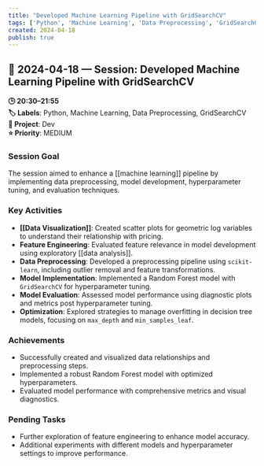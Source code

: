 ```yaml
---
title: "Developed Machine Learning Pipeline with GridSearchCV"
tags: ['Python', 'Machine Learning', 'Data Preprocessing', 'GridSearchCV']
created: 2024-04-18
publish: true
---
```


## 📅 2024-04-18 — Session: Developed Machine Learning Pipeline with GridSearchCV

**🕒 20:30–21:55**  
**🏷️ Labels**: Python, Machine Learning, Data Preprocessing, GridSearchCV  
**📂 Project**: Dev  
**⭐ Priority**: MEDIUM  


### Session Goal
The session aimed to enhance a [[machine learning]] pipeline by implementing data preprocessing, model development, hyperparameter tuning, and evaluation techniques.

### Key Activities
- **[[Data Visualization]]**: Created scatter plots for geometric log variables to understand their relationship with pricing.
- **Feature Engineering**: Evaluated feature relevance in model development using exploratory [[data analysis]].
- **Data Preprocessing**: Developed a preprocessing pipeline using `scikit-learn`, including outlier removal and feature transformations.
- **Model Implementation**: Implemented a Random Forest model with `GridSearchCV` for hyperparameter tuning.
- **Model Evaluation**: Assessed model performance using diagnostic plots and metrics post hyperparameter tuning.
- **Optimization**: Explored strategies to manage overfitting in decision tree models, focusing on `max_depth` and `min_samples_leaf`.

### Achievements
- Successfully created and visualized data relationships and preprocessing steps.
- Implemented a robust Random Forest model with optimized hyperparameters.
- Evaluated model performance with comprehensive metrics and visual diagnostics.

### Pending Tasks
- Further exploration of feature engineering to enhance model accuracy.
- Additional experiments with different models and hyperparameter settings to improve performance.
